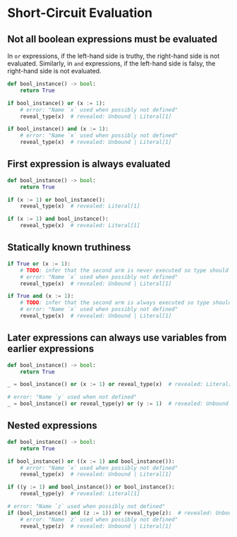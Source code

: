 # Short-Circuit Evaluation

## Not all boolean expressions must be evaluated

In `or` expressions, if the left-hand side is truthy, the right-hand side is not evaluated.
Similarly, in `and` expressions, if the left-hand side is falsy, the right-hand side is not evaluated.

```py
def bool_instance() -> bool:
    return True

if bool_instance() or (x := 1):
    # error: "Name `x` used when possibly not defined"
    reveal_type(x)  # revealed: Unbound | Literal[1]

if bool_instance() and (x := 1):
    # error: "Name `x` used when possibly not defined"
    reveal_type(x)  # revealed: Unbound | Literal[1]
```

## First expression is always evaluated

```py
def bool_instance() -> bool:
    return True

if (x := 1) or bool_instance():
    reveal_type(x)  # revealed: Literal[1]

if (x := 1) and bool_instance():
    reveal_type(x)  # revealed: Literal[1]
```

## Statically known truthiness

```py
if True or (x := 1):
    # TODO: infer that the second arm is never executed so type should be just "Unbound".
    # error: "Name `x` used when possibly not defined"
    reveal_type(x)  # revealed: Unbound | Literal[1]

if True and (x := 1):
    # TODO: infer that the second arm is always executed so type should be just "Literal[1]".
    # error: "Name `x` used when possibly not defined"
    reveal_type(x)  # revealed: Unbound | Literal[1]
```

## Later expressions can always use variables from earlier expressions

```py
def bool_instance() -> bool:
    return True

_ = bool_instance() or (x := 1) or reveal_type(x)  # revealed: Literal[1]

# error: "Name `y` used when not defined"
_ = bool_instance() or reveal_type(y) or (y := 1)  # revealed: Unbound
```

## Nested expressions

```py
def bool_instance() -> bool:
    return True

if bool_instance() or ((x := 1) and bool_instance()):
    # error: "Name `x` used when possibly not defined"
    reveal_type(x)  # revealed: Unbound | Literal[1]

if ((y := 1) and bool_instance()) or bool_instance():
    reveal_type(y)  # revealed: Literal[1]

# error: "Name `z` used when possibly not defined"
if (bool_instance() and (z := 1)) or reveal_type(z):  # revealed: Unbound | Literal[1]
    # error: "Name `z` used when possibly not defined"
    reveal_type(z)  # revealed: Unbound | Literal[1]
```

